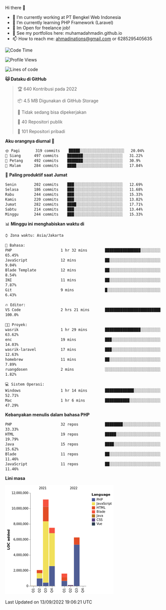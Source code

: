 Hi there 👋

- 🔭 I’m currently working at PT Bengkel Web Indonesia
- 🌱 I’m currently learning PHP Framework (Laravel)
- 📂 Im Open for freelance job!
- 🧷 See my portfolios here: muhamadahmadin.github.io
- 📫 How to reach me: ahmadinations@gmail.com or 6285295405635


<!--START_SECTION:waka-->
![Code Time](http://img.shields.io/badge/Code%20Time-1%2C144%20hrs%2014%20mins-blue)

![Profile Views](http://img.shields.io/badge/Profil%20dilihat-0-blue)

![Lines of code](https://img.shields.io/badge/Sejak%20Hello%20World%20aku%20telah%20menulis-29%20Million%20baris%20kode-blue)

**🐱 Dataku di GitHub** 

> 🏆 640 Kontribusi pada 2022
 > 
> 📦 4.5 MB Digunakan di GitHub Storage 
 > 
> 🚫 Tidak sedang bisa dipekerjakan
 > 
> 📜 40 Repositori publik 
 > 
> 🔑 101 Repositori pribadi  
 > 
**Aku orangnya diurnal 🐤** 

```text
🌞 Pagi       319 commits    █████░░░░░░░░░░░░░░░░░░░░   20.04% 
🌆 Siang      497 commits    ███████░░░░░░░░░░░░░░░░░░   31.22% 
🌃 Petang     492 commits    ███████░░░░░░░░░░░░░░░░░░   30.9% 
🌙 Malam      284 commits    ████░░░░░░░░░░░░░░░░░░░░░   17.84%

```
📅 **Paling produktif saat Jumat** 

```text
Senin        202 commits    ███░░░░░░░░░░░░░░░░░░░░░░   12.69% 
Selasa       186 commits    ███░░░░░░░░░░░░░░░░░░░░░░   11.68% 
Rabu         244 commits    ███░░░░░░░░░░░░░░░░░░░░░░   15.33% 
Kamis        220 commits    ███░░░░░░░░░░░░░░░░░░░░░░   13.82% 
Jumat        282 commits    ████░░░░░░░░░░░░░░░░░░░░░   17.71% 
Sabtu        214 commits    ███░░░░░░░░░░░░░░░░░░░░░░   13.44% 
Minggu       244 commits    ███░░░░░░░░░░░░░░░░░░░░░░   15.33%

```


📊 **Minggu ini menghabiskan waktu di** 

```text
⌚︎ Zona waktu: Asia/Jakarta

💬 Bahasa: 
PHP                      1 hr 32 mins        ████████████████░░░░░░░░░   65.45% 
JavaScript               12 mins             ██░░░░░░░░░░░░░░░░░░░░░░░   9.04% 
Blade Template           12 mins             ██░░░░░░░░░░░░░░░░░░░░░░░   8.54% 
INI                      11 mins             ██░░░░░░░░░░░░░░░░░░░░░░░   7.87% 
Git                      9 mins              █░░░░░░░░░░░░░░░░░░░░░░░░   6.43%

🔥 Editor: 
VS Code                  2 hrs 21 mins       █████████████████████████   100.0%

🐱‍💻 Proyek: 
wasrik                   1 hr 29 mins        ████████████████░░░░░░░░░   63.62% 
enc                      19 mins             ███░░░░░░░░░░░░░░░░░░░░░░   14.03% 
wasrik-laravel           17 mins             ███░░░░░░░░░░░░░░░░░░░░░░   12.63% 
homebrew                 11 mins             ██░░░░░░░░░░░░░░░░░░░░░░░   7.89% 
ruangdosen               2 mins              ░░░░░░░░░░░░░░░░░░░░░░░░░   1.82%

💻 Sistem Operasi: 
Windows                  1 hr 14 mins        █████████████░░░░░░░░░░░░   52.71% 
Mac                      1 hr 6 mins         ███████████░░░░░░░░░░░░░░   47.29%

```

**Kebanyakan menulis dalam bahasa PHP** 

```text
PHP                      32 repos            ████████░░░░░░░░░░░░░░░░░   33.33% 
HTML                     19 repos            █████░░░░░░░░░░░░░░░░░░░░   19.79% 
Java                     15 repos            ████░░░░░░░░░░░░░░░░░░░░░   15.62% 
Blade                    11 repos            ██░░░░░░░░░░░░░░░░░░░░░░░   11.46% 
JavaScript               11 repos            ██░░░░░░░░░░░░░░░░░░░░░░░   11.46%

```


**Lini masa**

![Chart not found](https://raw.githubusercontent.com/MuhamadAhmadin/MuhamadAhmadin/master/charts/bar_graph.png) 


 Last Updated on 13/09/2022 19:06:21 UTC
<!--END_SECTION:waka-->
